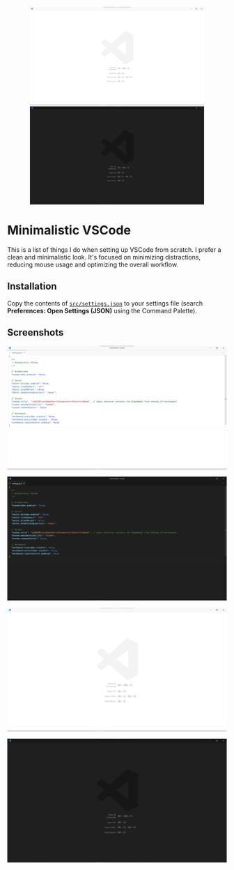 <p align="center">
  <img src="screenshots/empty-light.png#gh-light-mode-only" width="400">
  <img src="screenshots/empty-dark.png#gh-dark-mode-only" width="400">
</p>

# Minimalistic VSCode

This is a list of things I do when setting up VSCode from scratch. I prefer a clean and minimalistic
look. It's focused on minimizing distractions, reducing mouse usage and optimizing the overall
workflow.

## Installation

Copy the contents of [`src/settings.json`](src/settings.json) to your settings file (search
**Preferences: Open Settings (JSON)** using the Command Palette).

## Screenshots

![code light](screenshots/code-light.png)

![code dark](screenshots/code-dark.png)

![empty light](screenshots/empty-light.png)

![empty dark](screenshots/empty-dark.png)
